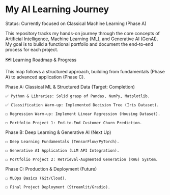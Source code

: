 # My AI Learning Journey

Status: Currently focused on Classical Machine Learning (Phase A)

This repository tracks my hands-on journey through the core concepts of Artificial Intelligence, Machine Learning (ML), and Generative AI (GenAI). My goal is to build a functional portfolio and document the end-to-end process for each project.

🗺️ Learning Roadmap & Progress

This map follows a structured approach, building from fundamentals (Phase A) to advanced application (Phase C).

Phase A: Classical ML & Structured Data (Target: Completion)

    ✅ Python & Libraries: Solid grasp of Pandas, NumPy, Matplotlib.

    ✅ Classification Warm-up: Implemented Decision Tree (Iris Dataset).

    ☐ Regression Warm-up: Implement Linear Regression (Housing Dataset).

    ☐ Portfolio Project 1: End-to-End Customer Churn Prediction.

Phase B: Deep Learning & Generative AI (Next Up)

    ☐ Deep Learning Fundamentals (TensorFlow/PyTorch).

    ☐ Generative AI Application (LLM API Integration).

    ☐ Portfolio Project 2: Retrieval-Augmented Generation (RAG) System.

Phase C: Production & Deployment (Future)

    ☐ MLOps Basics (Git/Cloud).

    ☐ Final Project Deployment (Streamlit/Gradio).
